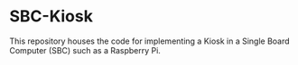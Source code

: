 # SBC-Kiosk
This repository houses the code for implementing a Kiosk in a Single Board Computer (SBC) such as a Raspberry Pi.
